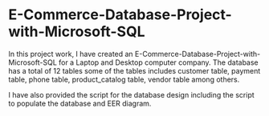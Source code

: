# E-Commerce-Database-Project-with-Microsoft-SQL

In this project work, I have created an E-Commerce-Database-Project-with-Microsoft-SQL for a Laptop and Desktop computer company. 
The database has a total of 12 tables some of the tables includes customer table, payment table, phone table, product_catalog table, vendor table among others.

I have also provided the script for the database design including the script to populate the database and EER diagram.

